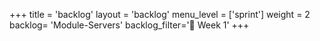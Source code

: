 +++
title = 'backlog'
layout = 'backlog'
menu_level = ['sprint']
weight = 2
backlog= 'Module-Servers'
backlog_filter='📅 Week 1'
+++
